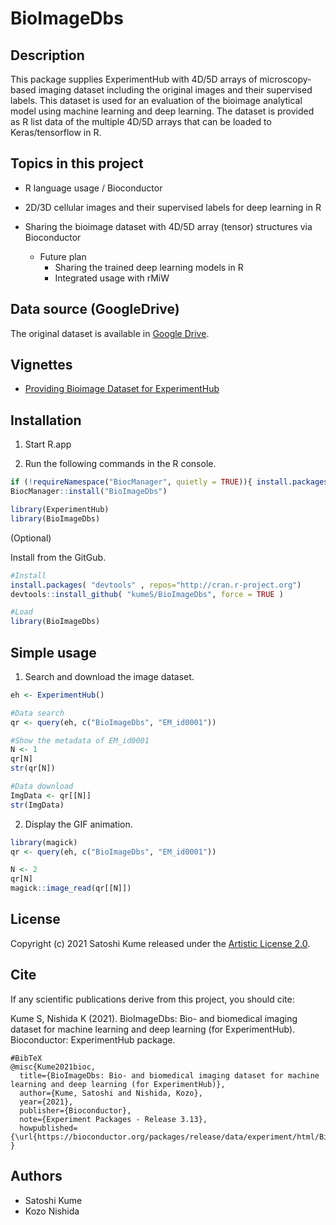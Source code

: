 # BioImageDbs

## Description

This package supplies ExperimentHub with 4D/5D arrays of microscopy-based imaging dataset 
including the original images and their supervised labels. 
This dataset is used for an evaluation of the bioimage analytical model using 
machine learning and deep learning. 
The dataset is provided as R list data of the multiple 4D/5D arrays that can be 
loaded to Keras/tensorflow in R. 

## Topics in this project
- R language usage / Bioconductor
- 2D/3D cellular images and their supervised labels for deep learning in R
- Sharing the bioimage dataset with 4D/5D array (tensor) structures via Bioconductor


  - Future plan
    - Sharing the trained deep learning models in R
    - Integrated usage with rMiW 

## Data source (GoogleDrive)

The original dataset is available in [Google Drive](https://drive.google.com/drive/folders/1pVCE1JukoY8U1VN4YZmVPFaGtPg80OY-?usp=sharing). 

## Vignettes

- [Providing Bioimage Dataset for ExperimentHub](https://kumes.github.io/BioImageDbs/vignettes/BioImageDbs.html)

## Installation

1. Start R.app

2. Run the following commands in the R console.

```r
if (!requireNamespace("BiocManager", quietly = TRUE)){ install.packages("BiocManager") }
BiocManager::install("BioImageDbs")

library(ExperimentHub)
library(BioImageDbs)
```

(Optional) 

Install from the GitGub.

```r
#Install
install.packages( "devtools" , repos="http://cran.r-project.org")
devtools::install_github( "kumeS/BioImageDbs", force = TRUE )

#Load
library(BioImageDbs)
```


## Simple usage

1. Search and download the image dataset.

```r
eh <- ExperimentHub()

#Data search
qr <- query(eh, c("BioImageDbs", "EM_id0001"))

#Show the metadata of EM_id0001
N <- 1
qr[N]
str(qr[N])

#Data download
ImgData <- qr[[N]]
str(ImgData)
```

2. Display the GIF animation.

```r
library(magick)
qr <- query(eh, c("BioImageDbs", "EM_id0001"))

N <- 2
qr[N]
magick::image_read(qr[[N]])
```

## License
Copyright (c) 2021 Satoshi Kume released under the [Artistic License 2.0](http://www.perlfoundation.org/artistic_license_2_0).

## Cite

If any scientific publications derive from this project, you should cite:

Kume S, Nishida K (2021). BioImageDbs: Bio- and biomedical imaging dataset for machine learning and deep learning (for ExperimentHub). Bioconductor: ExperimentHub package.

```
#BibTeX
@misc{Kume2021bioc,
  title={BioImageDbs: Bio- and biomedical imaging dataset for machine learning and deep learning (for ExperimentHub)},
  author={Kume, Satoshi and Nishida, Kozo},
  year={2021},
  publisher={Bioconductor},
  note={Experiment Packages - Release 3.13},
  howpublished={\url{https://bioconductor.org/packages/release/data/experiment/html/BioImageDbs.html}},
}
```

## Authors
- Satoshi Kume
- Kozo Nishida

